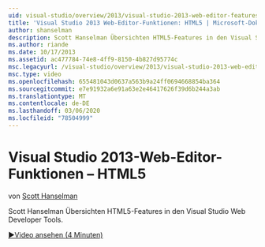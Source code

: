 ```yaml
---
uid: visual-studio/overview/2013/visual-studio-2013-web-editor-features-html5
title: 'Visual Studio 2013 Web-Editor-Funktionen: HTML5 | Microsoft-Dokumentation'
author: shanselman
description: Scott Hanselman Übersichten HTML5-Features in den Visual Studio Web Developer Tools.
ms.author: riande
ms.date: 10/17/2013
ms.assetid: ac477784-74e8-4ff9-8150-4b827d95774c
msc.legacyurl: /visual-studio/overview/2013/visual-studio-2013-web-editor-features-html5
msc.type: video
ms.openlocfilehash: 655481043d0637a563b9a24ff0694668854ba364
ms.sourcegitcommit: e7e91932a6e91a63e2e46417626f39d6b244a3ab
ms.translationtype: MT
ms.contentlocale: de-DE
ms.lasthandoff: 03/06/2020
ms.locfileid: "78504999"
---
```

# <a name="visual-studio-2013-web-editor-features---html5"></a>Visual Studio 2013-Web-Editor-Funktionen – HTML5

von [Scott Hanselman](https://github.com/shanselman)

Scott Hanselman Übersichten HTML5-Features in den Visual Studio Web Developer Tools.

[&#9654;Video ansehen (4 Minuten)](https://channel9.msdn.com/Blogs/ASP-NET-Site-Videos/visual-studio-2013-web-editor-features-html5)
